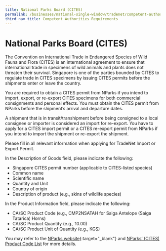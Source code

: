 ```yaml
---
title: National Parks Board (CITES)
permalink: /businesses/national-single-window/tradenet/competent-authorities-requirements/Nparks-Cites
third_nav_title: Competent Authorities Requirements
---
```



# National Parks Board (CITES)

The Convention on International Trade in Endangered Species of Wild Fauna and Flora (CITES) is an international agreement to ensure that international trade in specimens of wild animals and plants does not threaten their survival. Singapore is one of the parties bounded by CITES to regulate trade in CITES specimens by issuing CITES permits before the shipments enter or leave the country.

You are required to obtain a CITES permit from NParks if you intend to import, export, or re-export CITES specimens for both commercial consignments and personal effects. You must obtain the CITES permit from NParks before the shipment’s arrival and departure dates.

A shipment that is in transit/transhipment before being consigned to a local consignee or importer is considered an import for re-export. You have to apply for a CITES import permit or a CITES re-export permit from NParks if you intend to import the shipment or re-export the shipment.

Please fill in all relevant information when applying for TradeNet Import or Export Permit.  

In the Description of Goods field, please indicate the following:  

-   Singapore CITES permit number (applicable to CITES-listed species)
-   Common name
-   Scientific name
-   Quantity and Unit
-   Country of origin
-   Description of product (e.g., skins of wildlife species)

  

In the Product Information field, please indicate the following:

-   CA/SC Product Code (e.g., CMP2NSATAH for Saiga Antelope (Saiga Tatarica) Horns)
-   CA/SC Product Quantity (e.g., 10.00)
-   CA/SC Product Unit of Quantity (e.g., KGS)  
      
    

You may refer to the [NParks website](https://www.nparks.gov.sg/biodiversity/cites/cites-classification-of-endangered-species){:target="_blank"} and [NParks’ (CITES) Product Code List](/documents/about-us/ava-cites-hs--product-codes-ahtn2017.pdf) for more details.
